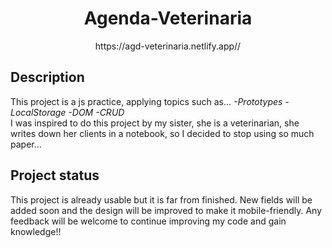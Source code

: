 <h1 align="center">Agenda-Veterinaria</h1>  
<p align="center">https://agd-veterinaria.netlify.app//</p>

## Description  
This project is a js practice, applying topics such as...  *-Prototypes -LocalStorage -DOM -CRUD*  
I was inspired to do this project by my sister, she is a veterinarian, she writes down her clients in a notebook, so I decided to stop using so much paper...  

## Project status  
This project is already usable but it is far from finished. New fields will be added soon and the design will be improved to make it mobile-friendly. Any feedback will be welcome to continue improving my code  and gain knowledge!!

